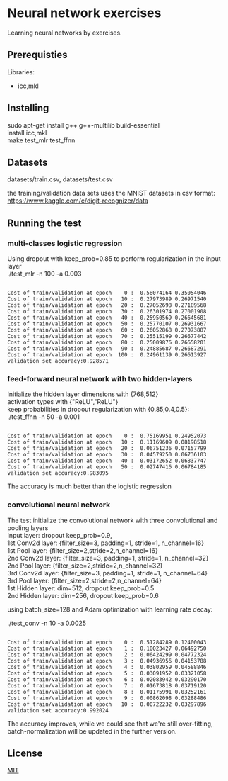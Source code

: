 # Neural network exercises
Learning neural networks by exercises.
## Prerequisties
Libraries:
* icc,mkl

## Installing
sudo apt-get install g++ g++-multilib build-essential<br/>
install icc,mkl<br/>
make test_mlr test_ffnn<br/>

## Datasets
datasets/train.csv, datasets/test.csv

the training/validation data sets uses the MNIST datasets in csv format:<br/>
https://www.kaggle.com/c/digit-recognizer/data

## Running the test
### multi-classes logistic regression
Using dropout with keep_prob=0.85 to perform regularization in the input layer <br/>
./test_mlr -n 100 -a 0.003
<pre><code>
Cost of train/validation at epoch    0 :  0.58074164 0.35054046 
Cost of train/validation at epoch   10 :  0.27973989 0.26971540 
Cost of train/validation at epoch   20 :  0.27052698 0.27189568 
Cost of train/validation at epoch   30 :  0.26301974 0.27001908 
Cost of train/validation at epoch   40 :  0.25950569 0.26645681 
Cost of train/validation at epoch   50 :  0.25770107 0.26931667 
Cost of train/validation at epoch   60 :  0.26052868 0.27073887 
Cost of train/validation at epoch   70 :  0.25515199 0.26677442 
Cost of train/validation at epoch   80 :  0.25009876 0.26658201 
Cost of train/validation at epoch   90 :  0.24885687 0.26687291 
Cost of train/validation at epoch  100 :  0.24961139 0.26613927 
validation set accuracy:0.928571
</code></pre>

### feed-forward neural network with two hidden-layers
Initialize the hidden layer dimensions with {768,512}<br/>
activation types with {"ReLU","ReLU"}<br/>
keep probabilities in dropout regularization with {0.85,0.4,0.5}:<br/>
./test_ffnn -n 50 -a 0.001 <br/>
<pre><code>
Cost of train/validation at epoch    0 :  0.75169951 0.24952073 
Cost of train/validation at epoch   10 :  0.11169609 0.08198518 
Cost of train/validation at epoch   20 :  0.06751236 0.07157799 
Cost of train/validation at epoch   30 :  0.04579250 0.06736103 
Cost of train/validation at epoch   40 :  0.03172652 0.06837747 
Cost of train/validation at epoch   50 :  0.02747416 0.06784185 
validation set accuracy:0.983095
</code></pre>
The accuracy is much better than the logistic regression

### convolutional neural network 

The test initialize the convolutional network with three convolutional and pooling layers <br/>
Input layer: dropout keep_prob=0.9,<br/>
1st Conv2d layer: {filter_size=3, padding=1, stride=1, n_channel=16} <br/>
1st Pool layer: {filter_size=2,stride=2,n_channel=16}  <br/>
2nd Conv2d layer: {filter_size=3, padding=1, stride=1, n_channel=32} <br/>
2nd Pool layer: {filter_size=2,stride=2,n_channel=32} <br/>
3rd Conv2d layer: {filter_size=3, padding=1, stride=1, n_channel=64} <br/>
3rd Pool layer: {filter_size=2,stride=2,n_channel=64} <br/>
1st Hidden layer: dim=512, dropout keep_prob=0.5 <br/>
2nd Hidden layer: dim=256, dropout keep_prob=0.6 <br/>

using batch_size=128 and Adam optimization with learning rate decay:

./test_conv -n 10 -a 0.0025 <br/>
<pre><code>
Cost of train/validation at epoch    0 :  0.51284289 0.12400043 
Cost of train/validation at epoch    1 :  0.10023427 0.06492750 
Cost of train/validation at epoch    2 :  0.06424299 0.04772324 
Cost of train/validation at epoch    3 :  0.04936956 0.04153788 
Cost of train/validation at epoch    4 :  0.03802959 0.04588846 
Cost of train/validation at epoch    5 :  0.03091952 0.03321058 
Cost of train/validation at epoch    6 :  0.02083942 0.03290170 
Cost of train/validation at epoch    7 :  0.01673818 0.03719120 
Cost of train/validation at epoch    8 :  0.01175991 0.03252161 
Cost of train/validation at epoch    9 :  0.00862098 0.03288486 
Cost of train/validation at epoch   10 :  0.00722232 0.03297896 
validation set accuracy:0.992024
</code></pre>
The accuracy improves, while we could see that we're still over-fitting, batch-normalization will be updated in the further version.

## License
[MIT](https://choosealicense.com/licenses/mit/)

